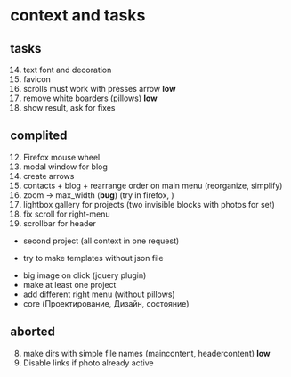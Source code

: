 # context and tasks

## tasks
14. text font and decoration
13. favicon
9. scrolls must work with presses arrow **low**
10. remove white boarders (pillows) **low**
7. show result, ask for fixes

## complited
12. Firefox mouse wheel
13. modal window for blog
6. create arrows
5. contacts + blog + rearrange order on main menu (reorganize, simplify)
4. zoom -> max_width (**bug**) (try in firefox, )
3. lightbox gallery for projects (two invisible blocks with photos for set)
1. fix scroll for right-menu
2. scrollbar for header
+ second project (all context in one request)
- try to make templates without json file
+ big image on click (jquery plugin)
+ make at least one project
+ add different right menu (without pillows)
+ core (Проектирование, Дизайн, состояние)

## aborted
8. make dirs with simple file names (maincontent, headercontent) **low**
11. Disable links if photo already active

